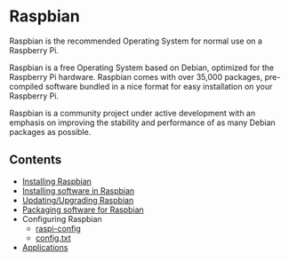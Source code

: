 # Raspbian

Raspbian is the recommended Operating System for normal use on a Raspberry Pi.

Raspbian is a free Operating System based on Debian, optimized for the Raspberry Pi hardware. Raspbian comes with over 35,000 packages, pre-compiled software bundled in a nice format for easy installation on your Raspberry Pi.

Raspbian is a community project under active development with an emphasis on improving the stability and performance of as many Debian packages as possible.

## Contents

- [Installing Raspbian](../installation/installing-images/README.md)
- [Installing software in Raspbian](../linux/software/apt.md)
- [Updating/Upgrading Raspbian](updating.md)
- [Packaging software for Raspbian](packaging.md)
- Configuring Raspbian
    - [raspi-config](../configuration/raspi-config.md)
    - [config.txt](../configuration/config-txt.md)
- [Applications](applications/README.md)

